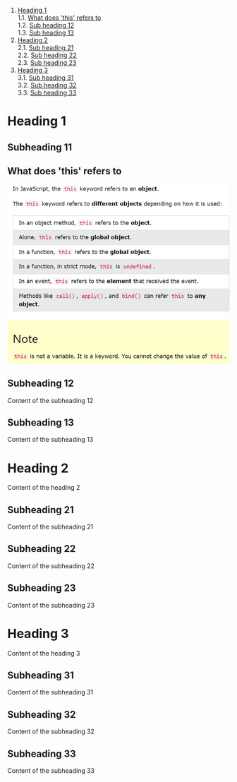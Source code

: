 
 
 1. [Heading 1](#heading-1) <br/>
	1.1. [What does 'this' refers to](#What-does-'this'-refers-to) <br/>
	1.2. [Sub heading 12](#subheading-12) <br/>
 	1.3. [Sub heading 13](#subheading-13) <br/>
 2. [Heading 2](#heading-2) <br/>
  	2.1. [Sub heading 21](#subheading-21) <br/>
 	2.2. [Sub heading 22](#subheading-22) <br/>
  	2.3. [Sub heading 23](#subheading-23) <br/>
 3. [Heading 3](#heading-3) <br/>
	3.1. [Sub heading 31](#subheading-31) <br/>
  	3.2. [Sub heading 32](#subheading-32) <br/>
  	3.3. [Sub heading 33](#subheading-33) <br/>


 # Heading 1
 ## Subheading 11 
 ## What does 'this' refers to
![alt text](image.png)
 ## Subheading 12
 Content of the subheading 12
 ## Subheading 13
 Content of the subheading 13
 # Heading 2
 Content of the heading 2
 ## Subheading 21
 Content of the subheading 21
 ## Subheading 22
 Content of the subheading 22
 ## Subheading 23
 Content of the subheading 23
 # Heading 3
 Content of the heading 3
 ## Subheading 31
 Content of the subheading 31
 ## Subheading 32
 Content of the subheading 32
 ## Subheading 33
 Content of the subheading 33
